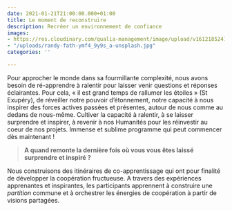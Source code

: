 ```yaml
---
date: 2021-01-21T21:00:00.000+01:00
title: Le moment de reconstruire
description: Recréer un environnement de confiance
images:
- https://res.cloudinary.com/qualia-management/image/upload/v1612185241/tdf/aubrey-odom-t1l9q5g7eiq-unsplash_omisds.jpg
- "/uploads/randy-fath-ymf4_9y9s_a-unsplash.jpg"
categories: ''

---
```

Pour approcher le monde dans sa fourmillante complexité, nous avons besoin de ré-apprendre à ralentir pour laisser venir questions et réponses éclairantes. Pour cela, « il est grand temps de rallumer les étoiles » (St Exupéry), de réveiller notre pouvoir d’étonnement, notre capacité à nous inspirer des forces actives passées et présentes, autour de nous comme au dedans de nous-même. Cultiver la capacité à ralentir, à se laisser surprendre et inspirer, à revenir à nos Humanités pour les réinvestir au coeur de nos projets. Immense et sublime programme qui peut commencer dès maintenant !

> **A quand remonte la dernière fois où vous vous êtes laissé surprendre et inspiré ?**

Nous construisons des itinéraires de co-apprentissage qui ont pour finalité de développer la coopération fructueuse. A travers des expériences apprenantes et inspirantes, les participants apprennent à construire une _partition_ commune et à orchestrer les énergies de coopération à partir de visions partagées.